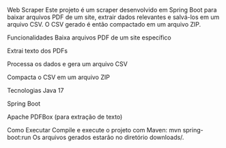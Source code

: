 Web Scraper
Este projeto é um scraper desenvolvido em Spring Boot para baixar arquivos PDF de um site, extrair dados relevantes e salvá-los em um arquivo CSV. O CSV gerado é então compactado em um arquivo ZIP.

Funcionalidades
Baixa arquivos PDF de um site específico

Extrai texto dos PDFs

Processa os dados e gera um arquivo CSV

Compacta o CSV em um arquivo ZIP

Tecnologias
Java 17

Spring Boot

Apache PDFBox (para extração de texto)

Como Executar
Compile e execute o projeto com Maven:
mvn spring-boot:run
Os arquivos gerados estarão no diretório downloads/.
